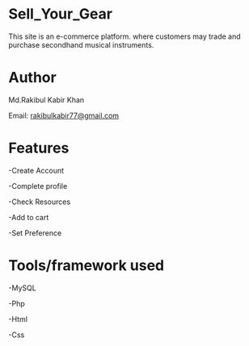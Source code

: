 # Sell_Your_Gear


This site is an e-commerce platform. where customers may trade and purchase secondhand musical instruments.


# Author

Md.Rakibul Kabir Khan

Email: rakibulkabir77@gmail.com




 # Features

-Create Account

-Complete profile

-Check Resources

-Add to cart

-Set Preference




# Tools/framework used

-MySQL

-Php

-Html

-Css


